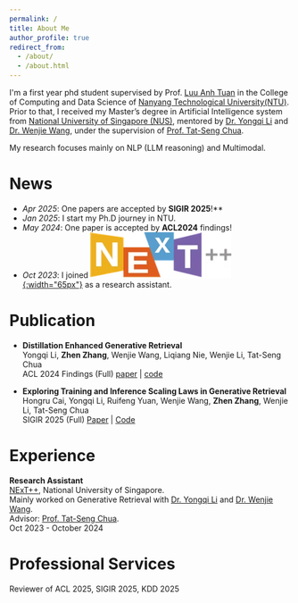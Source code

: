 ```yaml
---
permalink: /
title: About Me 
author_profile: true
redirect_from: 
  - /about/
  - /about.html
---
```




I'm a first year phd student supervised by Prof. [Luu Anh Tuan](https://tuanluu.github.io/) in the College of Computing and Data Science of [Nanyang Technological University(NTU)](https://www.ntu.edu.sg/).  Prior to that, I received my Master’s degree in Artificial Intelligence system from [National University of Singapore (NUS)](https://nus.edu.sg/), mentored by [Dr. Yongqi Li](https://liyongqi67.github.io/) and [Dr. Wenjie Wang](https://wenjiewwj.github.io/), under the supervision of [Prof. Tat-Seng Chua](https://www.chuatatseng.com/). 

My research focuses mainly on NLP (LLM  reasoning) and Multimodal. 

News
======
- *Apr 2025*: One papers are accepted by **SIGIR 2025**!**
- *Jan 2025*: I start my Ph.D journey in NTU.
- *May 2024*: One paper is accepted by  **ACL2024** findings!
- *Oct 2023*: I joined [![Next Lab](images/image.png){:width="65px"}](https://www.nextcenter.org/) as a research assistant.

Publication
======
- **Distillation Enhanced Generative Retrieval**  
Yongqi Li, **Zhen Zhang**, Wenjie Wang, Liqiang Nie, Wenjie Li, Tat-Seng Chua  
ACL 2024 Findings (Full)
[paper](https://aclanthology.org/2024.findings-acl.662.pdf) | [code](https://github.com/liyongqi67/MINDER)

- **Exploring Training and Inference Scaling Laws in Generative Retrieval**  
Hongru Cai, Yongqi Li, Ruifeng Yuan, Wenjie Wang, **Zhen Zhang**, Wenjie Li, Tat-Seng Chua  
SIGIR 2025 (Full)
[Paper](https://arxiv.org/abs/2503.18941) | [Code](https://github.com/HongruCai/SLGR)

Experience
======
**Research Assistant**  
[NExT++](https://www.nextcenter.org/), National University of Singapore.  
Mainly worked on Generative Retrieval  with [Dr. Yongqi Li](https://liyongqi67.github.io/) and [Dr. Wenjie Wang](https://wenjiewwj.github.io/).  
Advisor: [Prof. Tat-Seng Chua](https://www.chuatatseng.com/).  
Oct 2023 - October 2024

Professional Services
======
Reviewer of ACL 2025, SIGIR 2025, KDD 2025